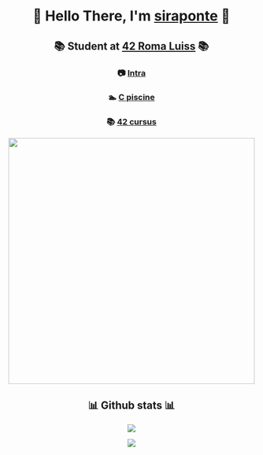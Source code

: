 <h1 align=center> 

🐧 Hello There, I'm [siraponte](https://github.com/siraponte) 🐧 
</h1>

<h2 align=center> 
 
📚 Student at [42 Roma Luiss](https://42roma.it/en/)  📚 
</h2>

<h3 align=center>
 
📷 [Intra](https://profile.intra.42.fr/users/cserapon) 
</h3>

<h3 align=center>
 
   🏊 [C piscine](https://github.com/siraponte/piscine_c)
</h3>

<h3 align=center>
 
📚 [42 cursus](https://github.com/siraponte/cursus_42)
</h3>

<p align="center">
  <img src="http://badge42.herokuapp.com/api/stats/cserapon?darkmode=true" width="500" />
</p>

<h2 align=center> 📊 Github stats 📊 </h2>

<p align=center>
  <img src="https://github-readme-stats.vercel.app/api?username=siraponte&show_icons=true&theme=dark" />
</p>

<p align=center>
  <img src="https://github-readme-stats.vercel.app/api/top-langs/?siraponte=anuraghazra&layout=compact)" />
</p>
